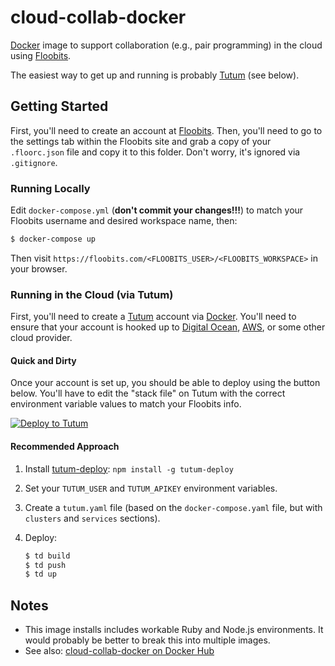 # cloud-collab-docker

[Docker][docker] image to support collaboration (e.g., pair programming) in the cloud using [Floobits][floobits].

The easiest way to get up and running is probably [Tutum][tutum] (see below).

## Getting Started

First, you'll need to create an account at [Floobits][floobits]. Then, you'll need to go to the settings tab within the Floobits site and grab a copy of your `.floorc.json` file and copy it to this folder. Don't worry, it's ignored via `.gitignore`.

### Running Locally

Edit `docker-compose.yml` (**don't commit your changes!!!**) to match your Floobits username and desired workspace name, then:

```bash
$ docker-compose up
```

Then visit `https://floobits.com/<FLOOBITS_USER>/<FLOOBITS_WORKSPACE>` in your browser.

### Running in the Cloud (via Tutum)

First, you'll need to create a [Tutum][tutum] account via [Docker][docker]. You'll need to ensure that your account is hooked up to [Digital Ocean][digitalocean], [AWS][aws], or some other cloud provider.

#### Quick and Dirty

 Once your account is set up, you should be able to deploy using the button below. You'll have to edit the "stack file" on Tutum with the correct environment variable values to match your Floobits info.

[![Deploy to Tutum](https://s.tutum.co/deploy-to-tutum.svg)](https://dashboard.tutum.co/stack/deploy/)

#### Recommended Approach

1. Install [tutum-deploy][tutum-deploy]: `npm install -g tutum-deploy`
2. Set your `TUTUM_USER` and `TUTUM_APIKEY` environment variables.
3. Create a `tutum.yaml` file (based on the `docker-compose.yaml` file, but with `clusters` and `services` sections).
4. Deploy:

    ```bash
    $ td build
    $ td push
    $ td up
    ```


## Notes

- This image installs includes workable Ruby and Node.js environments. It would probably be better to break this into multiple images.
- See also: [cloud-collab-docker on Docker Hub][cloud-collab-docker-dockerhub]


<!-- references -->
[docker]:https://www.docker.com/
[floobits]:https://floobits.com/
[tutum]:https://tutum.co/
[digitalocean]:https://www.digitalocean.com/
[aws]:https://aws.amazon.com/
[tutum-deploy]:https://github.com/kelonye/node-tutum-deploy
[cloud-collab-docker-dockerhub]:https://hub.docker.com/r/learnersguild/cloud-collab-docker/
